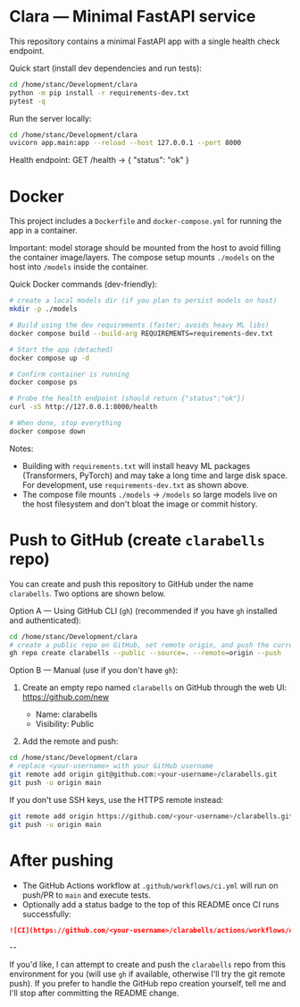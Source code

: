 # Clara — Minimal FastAPI service

This repository contains a minimal FastAPI app with a single health check endpoint.

Quick start (install dev dependencies and run tests):

```bash
cd /home/stanc/Development/clara
python -m pip install -r requirements-dev.txt
pytest -q
```

Run the server locally:

```bash
cd /home/stanc/Development/clara
uvicorn app.main:app --reload --host 127.0.0.1 --port 8000
```

Health endpoint:
GET /health -> { "status": "ok" }


# Docker

This project includes a `Dockerfile` and `docker-compose.yml` for running the app in a container.

Important: model storage should be mounted from the host to avoid filling the container image/layers. The compose setup mounts `./models` on the host into `/models` inside the container.

Quick Docker commands (dev-friendly):

```bash
# create a local models dir (if you plan to persist models on host)
mkdir -p ./models

# Build using the dev requirements (faster; avoids heavy ML libs)
docker compose build --build-arg REQUIREMENTS=requirements-dev.txt

# Start the app (detached)
docker compose up -d

# Confirm container is running
docker compose ps

# Probe the health endpoint (should return {"status":"ok"})
curl -sS http://127.0.0.1:8000/health

# When done, stop everything
docker compose down
```

Notes:
- Building with `requirements.txt` will install heavy ML packages (Transformers, PyTorch) and may take a long time and large disk space. For development, use `requirements-dev.txt` as shown above.
- The compose file mounts `./models` -> `/models` so large models live on the host filesystem and don't bloat the image or commit history.

# Push to GitHub (create `clarabells` repo)

You can create and push this repository to GitHub under the name `clarabells`. Two options are shown below.

Option A — Using GitHub CLI (`gh`) (recommended if you have `gh` installed and authenticated):

```bash
cd /home/stanc/Development/clara
# create a public repo on GitHub, set remote origin, and push the current main branch
gh repo create clarabells --public --source=. --remote=origin --push
```

Option B — Manual (use if you don't have `gh`):

1. Create an empty repo named `clarabells` on GitHub through the web UI: https://github.com/new
   - Name: clarabells
   - Visibility: Public

2. Add the remote and push:

```bash
cd /home/stanc/Development/clara
# replace <your-username> with your GitHub username
git remote add origin git@github.com:<your-username>/clarabells.git
git push -u origin main
```

If you don't use SSH keys, use the HTTPS remote instead:

```bash
git remote add origin https://github.com/<your-username>/clarabells.git
git push -u origin main
```

# After pushing
- The GitHub Actions workflow at `.github/workflows/ci.yml` will run on push/PR to `main` and execute tests.
- Optionally add a status badge to the top of this README once CI runs successfully:

```markdown
![CI](https://github.com/<your-username>/clarabells/actions/workflows/ci.yml/badge.svg)
```


--

If you'd like, I can attempt to create and push the `clarabells` repo from this environment for you (will use `gh` if available, otherwise I'll try the git remote push). If you prefer to handle the GitHub repo creation yourself, tell me and I'll stop after committing the README change.
